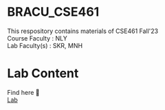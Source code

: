 # BRACU_CSE461
<html>
  <body>
  This respository contains materials of CSE461 Fall'23 <br/>
  Course Faculty : NLY <br/>
  Lab Faculty(s) : SKR, MNH
  </body>
</html>

# Lab Content 
Find here 🔽 <br/>
[Lab](https://github.com/anikabytes/BRACU_CSE461_Introduction_to_Robotics/tree/main/Lab)

